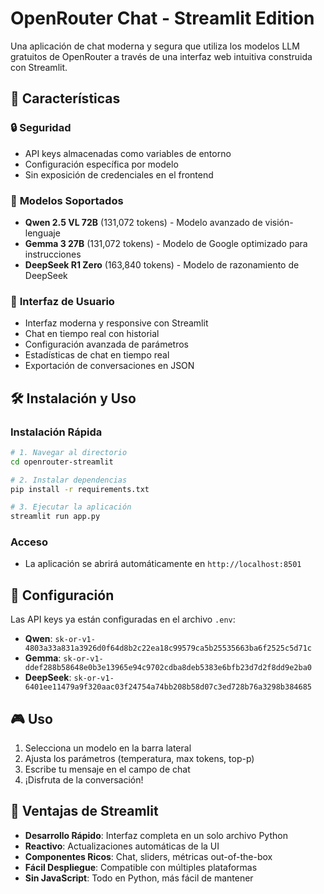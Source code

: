 # OpenRouter Chat - Streamlit Edition

Una aplicación de chat moderna y segura que utiliza los modelos LLM gratuitos de OpenRouter a través de una interfaz web intuitiva construida con Streamlit.

## 🚀 Características

### 🔒 **Seguridad**
- API keys almacenadas como variables de entorno
- Configuración específica por modelo
- Sin exposición de credenciales en el frontend

### 🤖 **Modelos Soportados**
- **Qwen 2.5 VL 72B** (131,072 tokens) - Modelo avanzado de visión-lenguaje
- **Gemma 3 27B** (131,072 tokens) - Modelo de Google optimizado para instrucciones
- **DeepSeek R1 Zero** (163,840 tokens) - Modelo de razonamiento de DeepSeek

### 🎨 **Interfaz de Usuario**
- Interfaz moderna y responsive con Streamlit
- Chat en tiempo real con historial
- Configuración avanzada de parámetros
- Estadísticas de chat en tiempo real
- Exportación de conversaciones en JSON

## 🛠️ Instalación y Uso

### Instalación Rápida

```bash
# 1. Navegar al directorio
cd openrouter-streamlit

# 2. Instalar dependencias
pip install -r requirements.txt

# 3. Ejecutar la aplicación
streamlit run app.py
```

### Acceso
- La aplicación se abrirá automáticamente en `http://localhost:8501`

## 🔧 Configuración

Las API keys ya están configuradas en el archivo `.env`:

- **Qwen**: `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`
- **Gemma**: `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`
- **DeepSeek**: `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`

## 🎮 Uso

1. Selecciona un modelo en la barra lateral
2. Ajusta los parámetros (temperatura, max tokens, top-p)
3. Escribe tu mensaje en el campo de chat
4. ¡Disfruta de la conversación!

## 🚀 Ventajas de Streamlit

- **Desarrollo Rápido**: Interfaz completa en un solo archivo Python
- **Reactivo**: Actualizaciones automáticas de la UI
- **Componentes Ricos**: Chat, sliders, métricas out-of-the-box
- **Fácil Despliegue**: Compatible con múltiples plataformas
- **Sin JavaScript**: Todo en Python, más fácil de mantener

